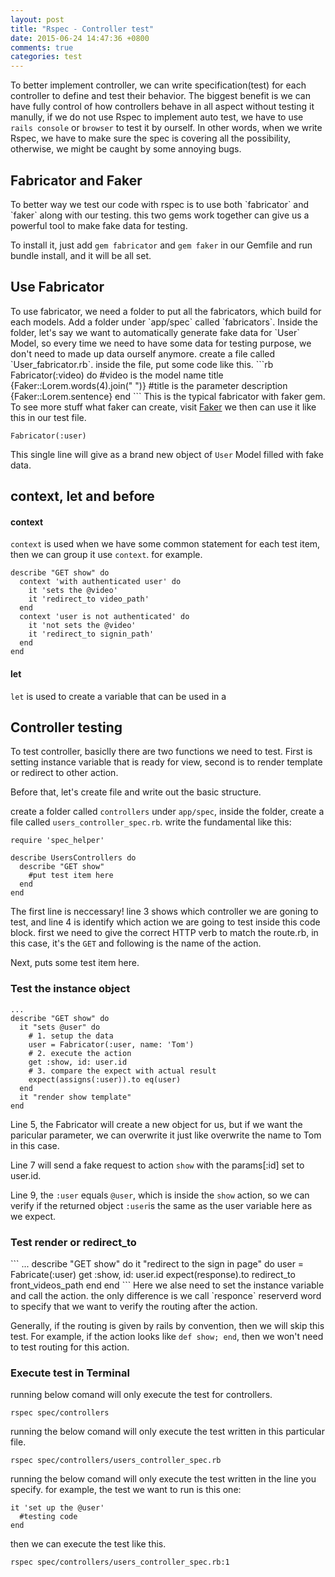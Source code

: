 ```yaml
---
layout: post
title: "Rspec - Controller test"
date: 2015-06-24 14:47:36 +0800
comments: true
categories: test
---
```

To better implement controller, we can write specification(test) for each controller to define and test their behavior. The biggest benefit is we can have fully control of how controllers behave in all aspect without testing it manully, if we do not use Rspec to implement auto test, we have to use `rails console` or `browser` to test it by ourself. In other words, when we write Rspec, we have to make sure the spec is covering all the possibility, otherwise, we might be caught by some annoying bugs. 
<!-- more -->
<h2>Fabricator and Faker</h2>
To better way we test our code with rspec is to use both `fabricator` and `faker` along with our testing. this two gems work together can give us a powerful tool to make fake data for testing.

To install it, just add `gem fabricator` and `gem faker` in our Gemfile and run bundle install, and it will be all set.

<h2>Use Fabricator</h2>
To use fabricator, we need a folder to put all the fabricators, which build for each models. Add a folder under `app/spec` called `fabricators`.
Inside the folder, let's say we want to automatically generate fake data for `User` Model, so every time we need to have some data for testing purpose, we don't need to made up data ourself anymore. create a file called `User_fabricator.rb`. inside the file, put some code like this.
```rb
Fabricator(:video) do #video is the model name
    title {Faker::Lorem.words(4).join(" ")} #title is the parameter
    description {Faker::Lorem.sentence}
end
``` 
This is the typical fabricator with faker gem. To see more stuff what faker can create, visit <a href='https://github.com/stympy/faker'>Faker</a>

<!-- Once we give the rule what to attach to the object when calling fabricator, --> we then can use it like this in our test file.

```
Fabricator(:user)
```
This single line will give as a brand new object of `User` Model filled with fake data.

<h2>context, let and before</h2>

<h4>context</h4>

`context` is used when we have some common statement for each test item, then we can group it use `context`. for example.

```
describe "GET show" do 
  context 'with authenticated user' do 
    it 'sets the @video'
    it 'redirect_to video_path'
  end
  context 'user is not authenticated' do 
    it 'not sets the @video'
    it 'redirect_to signin_path'
  end
end
```

<h4>let</h4>

`let` is used to create a variable that can be used in a



<h2>Controller testing</h2>

To test controller, basiclly there are two functions we need to test. First is setting instance variable that is ready for view, second is to render template or redirect to other action.

Before that, let's create file and write out the basic structure.

create a folder called `controllers` under `app/spec`, inside the folder, create a file called `users_controller_spec.rb`. write the fundamental like this:

```
require 'spec_helper'

describe UsersControllers do 
  describe "GET show"
    #put test item here
  end
end
```
The first line is neccessary! line 3 shows which controller we are goning to test, and line 4 is identify which action we are going to test inside this code block. first we need to give the correct HTTP verb to match the route.rb, in this case, it's the `GET` and following is the name of the action.

Next, puts some test item here.
<h3>Test the instance object</h3>

```
...
describe "GET show" do
  it "sets @user" do 
    # 1. setup the data
    user = Fabricator(:user, name: 'Tom')
    # 2. execute the action
    get :show, id: user.id 
    # 3. compare the expect with actual result  
    expect(assigns(:user)).to eq(user)
  end
  it "render show template"
end
``` 
Line 5, the Fabricator will create a new object for us, but if we want the paricular parameter, we can overwrite it just like overwrite the name to Tom in this case.

Line 7 will send a fake request to action `show` with the params[:id] set to user.id.

Line 9, the `:user` equals `@user`, which is inside the `show` action, so we can verify if the returned object `:user`is the same as the user variable here as we expect.

<h3>Test render or redirect_to </h3>
```
...
describe "GET show" do
  it "redirect to the sign in page" do 
    user = Fabricate(:user)
    get :show, id: user.id
    expect(response).to redirect_to front_videos_path
  end
end
```
Here we alse need to set the instance variable and call the action. the only difference is we call `responce` reserverd word to specify that we want to verify the routing after the action. 

Generally, if the routing is given by rails by convention, then we will skip this test. For example, if the action looks like `def show; end`, then we won't need to test routing for this action.

<h3>Execute test in Terminal</h3>
running below comand will only execute the test for controllers.

```
rspec spec/controllers
```
running the below comand will only execute the test written in this particular file.
```
rspec spec/controllers/users_controller_spec.rb
```
running the below comand will only execute the test written in the line you specify.
for example, the test we want to run is this one:
```
it 'set up the @user'
  #testing code
end
```
then we can execute the test like this.
```
rspec spec/controllers/users_controller_spec.rb:1
```
